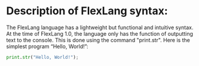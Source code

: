 # Description of FlexLang syntax:

The FlexLang language has a lightweight but functional and intuitive syntax. 
At the time of FlexLang 1.0, the language only has the function of outputting text to the console. This is done using the command "print.str". Here is the simplest program “Hello, World!”:
```python
print.str("Hello, World!");
```

